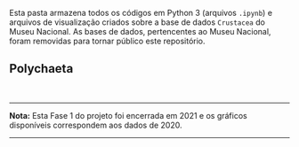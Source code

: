Esta pasta armazena todos os códigos em Python 3 (arquivos `.ipynb`) e arquivos de visualização criados sobre a base de dados `Crustacea` do Museu Nacional. As bases de dados, pertencentes ao Museu Nacional, foram removidas para tornar público este repositório.

## Polychaeta


<br>

-----
**Nota:** Esta Fase 1 do projeto foi encerrada em 2021 e os gráficos disponíveis correspondem aos dados de 2020. 

-----
